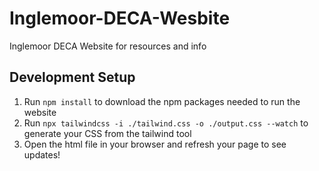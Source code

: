 # Inglemoor-DECA-Wesbite

Inglemoor DECA Website for resources and info

## Development Setup

1. Run `npm install` to download the npm packages needed to run the website
2. Run `npx tailwindcss -i ./tailwind.css -o ./output.css --watch` to generate your CSS from the tailwind tool 
3. Open the html file in your browser and refresh your page to see updates!
